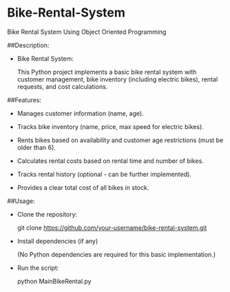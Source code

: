# Bike-Rental-System
Bike Rental System Using Object Oriented Programming



##Description:

- Bike Rental System:

  This Python project implements a basic bike rental system with customer management, bike inventory (including electric bikes), rental requests, and cost calculations.


##Features:

- Manages customer information (name, age).

- Tracks bike inventory (name, price, max speed for electric bikes).

- Rents bikes based on availability and customer age restrictions (must be older than 6).

- Calculates rental costs based on rental time and number of bikes.

- Tracks rental history (optional - can be further implemented).

- Provides a clear total cost of all bikes in stock.



##Usage:

- Clone the repository:

  git clone https://github.com/your-username/bike-rental-system.git

- Install dependencies (if any)

  (No Python dependencies are required for this basic implementation.)

- Run the script:

  python MainBikeRental.py
